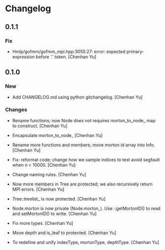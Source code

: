 # Changelog

## 0.1.1

### Fix

* Hmlp/gofmm/gofmm_mpi.hpp:3055:27: error: expected primary-expression before ‘.’ token. [Chenhan Yu]

## 0.1.0

### New

* Add CHANGELOG.md using python gitchangelog. [Chenhan Yu]

### Changes

* Rename functions; now Node does not requires morton_to_node_ map to construct. [Chenhan Yu]

* Encapsulate morton_to_node_ [Chenhan Yu]

* Rename more functions and members; move morton id array into Info. [Chenhan Yu]

* Fix: reformat code; change how we sample indices to test avoid segfault when n < 10000. [Chenhan Yu]

* Change naming rules. [Chenhan Yu]

* Now more members in Tree are protected; we also recursively return MPI errors. [Chenhan Yu]

* Tree::treelist_ is now protected. [Chenhan Yu]

* Node.morton is now private (Node.morton_). Use ::getMortonID() to read and setMortonID() to write. [Chenhan Yu]

* Fix more types. [Chenhan Yu]

* Move depth and is_leaf to protected. [Chenhan Yu]

* To redefine and unify indexType, mortonType, depthType. [Chenhan Yu]

